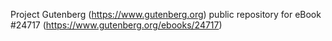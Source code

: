 Project Gutenberg (https://www.gutenberg.org) public repository for eBook #24717 (https://www.gutenberg.org/ebooks/24717)
